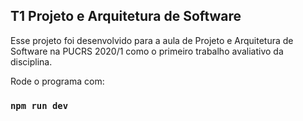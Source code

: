 ## T1 Projeto e Arquitetura de Software

Esse projeto foi desenvolvido para a aula de Projeto e Arquitetura de Software na PUCRS 2020/1 como o primeiro trabalho avaliativo da disciplina.

Rode o programa com:
### `npm run dev`
